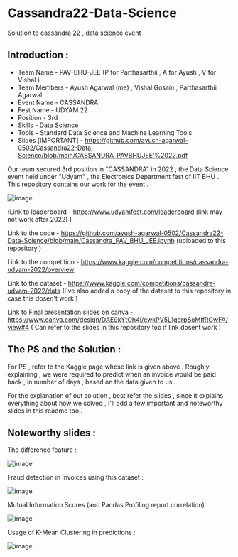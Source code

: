 # Cassandra22-Data-Science
Solution to cassandra 22 , data science event 

## Introduction :

* Team Name - PAV-BHU-JEE (P for Parthasarthii , A for Ayush , V for Vishal ) 
* Team Members - Ayush Agarwal (me) , Vishal Gosain , Parthasarthii Agarwal 
* Event Name - CASSANDRA 
* Fest Name - UDYAM 22
* Position - 3rd 
* Skills - Data Science 
* Tools - Standard Data Science and Machine Learning Tools 
* Slides [IMPORTANT] - https://github.com/ayush-agarwal-0502/Cassandra22-Data-Science/blob/main/CASSANDRA_PAVBHUJEE'%2022.pdf

Our team secured 3rd position in "CASSANDRA" in 2022 , the Data Science event held under "Udyam" , the Electronics Department fest of IIT BHU . This repository contains our work for the event .

![image](https://user-images.githubusercontent.com/86561124/163710235-92d35162-01be-4ae1-a44f-8fc7e3d902fc.png)

(Link to leaderboard - https://www.udyamfest.com/leaderboard (link may not work after 2022) )

Link to the code - https://github.com/ayush-agarwal-0502/Cassandra22-Data-Science/blob/main/Cassandra_PAV_BHU_JEE.ipynb (uploaded to this repository )

Link to the competition - https://www.kaggle.com/competitions/cassandra-udyam-2022/overview

Link to the dataset - https://www.kaggle.com/competitions/cassandra-udyam-2022/data (I've also added a copy of the dataset to this repository in case this dosen't work )

Link to Final presentation slides on canva - https://www.canva.com/design/DAE9kYtOh4I/ewkPV5L1gdrpSoMIfRGwFA/view#4 ( Can refer to the slides in this repository too if link dosent work ) 

## The PS and the Solution :

For PS , refer to the Kaggle page whose link is given above . Roughly explaining , we were required to predict when an invoice would be paid back , in number of days , based on the data given to us .

For the explanation of out solution , best refer the slides , since it explains everything about how we solved , I'll add a few important and noteworthy slides in this readme too .

## Noteworthy slides :

The difference feature : 

![image](https://user-images.githubusercontent.com/86561124/163711648-c6367f06-1571-4bf5-bb6c-8773f9062c5c.png)

Fraud detection in invoices using this dataset :

![image](https://user-images.githubusercontent.com/86561124/163711703-4c4e7ba2-8dab-4ea3-9e4b-a5472ea8e966.png)

Mutual Information Scores (and Pandas Profiling report correlation) :

![image](https://user-images.githubusercontent.com/86561124/163711741-f46a67d4-dfa0-4889-94b4-19dc4884c22b.png)

Usage of K-Mean Clustering in predictions :

![image](https://user-images.githubusercontent.com/86561124/163711779-c7bde660-0801-468e-89b6-3fe9cd407869.png)


